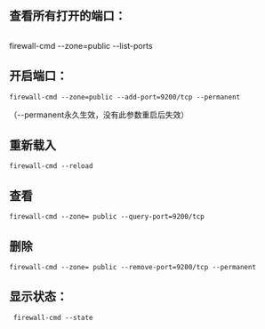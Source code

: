 ## 查看所有打开的端口：
```
```
 firewall-cmd --zone=public --list-ports
## 开启端口：

```
firewall-cmd --zone=public --add-port=9200/tcp --permanent 
```


（--permanent永久生效，没有此参数重启后失效）
## 重新载入
```
firewall-cmd --reload
```


## 查看
```
firewall-cmd --zone= public --query-port=9200/tcp
```


## 删除
```
firewall-cmd --zone= public --remove-port=9200/tcp --permanent

```

## 显示状态：
```
 firewall-cmd --state
```

